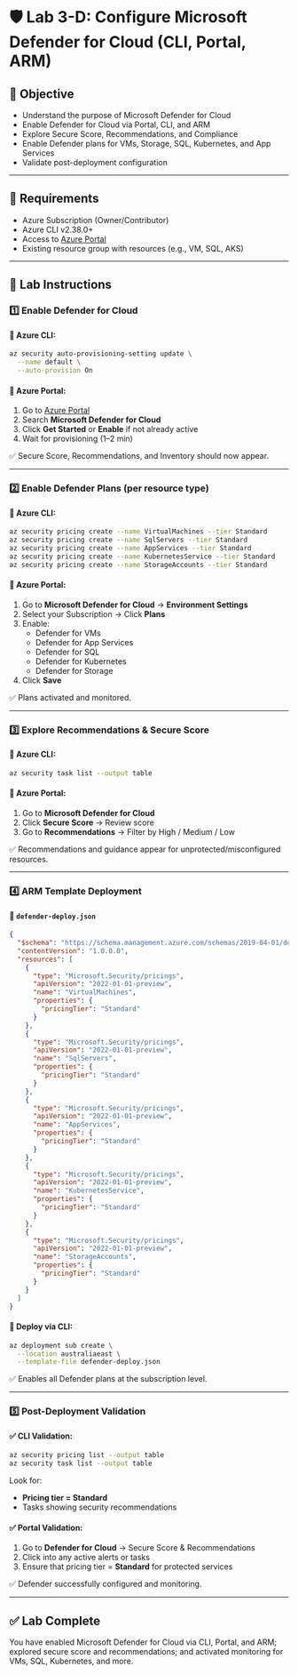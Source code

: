 # 🛡️ Lab 3-D: Configure Microsoft Defender for Cloud (CLI, Portal, ARM)

## 🎯 Objective

- Understand the purpose of Microsoft Defender for Cloud
- Enable Defender for Cloud via Portal, CLI, and ARM
- Explore Secure Score, Recommendations, and Compliance
- Enable Defender plans for VMs, Storage, SQL, Kubernetes, and App Services
- Validate post-deployment configuration

---

## 🧰 Requirements

- Azure Subscription (Owner/Contributor)
- Azure CLI v2.38.0+
- Access to [Azure Portal](https://portal.azure.com)
- Existing resource group with resources (e.g., VM, SQL, AKS)

---

## 👣 Lab Instructions

### 1️⃣ Enable Defender for Cloud

#### 🔹 Azure CLI:

```bash
az security auto-provisioning-setting update \
  --name default \
  --auto-provision On
```

#### 🚩 Azure Portal:

1. Go to [Azure Portal](https://portal.azure.com)
2. Search **Microsoft Defender for Cloud**
3. Click **Get Started** or **Enable** if not already active
4. Wait for provisioning (1–2 min)

✅ Secure Score, Recommendations, and Inventory should now appear.

---

### 2️⃣ Enable Defender Plans (per resource type)

#### 🔹 Azure CLI:

```bash
az security pricing create --name VirtualMachines --tier Standard
az security pricing create --name SqlServers --tier Standard
az security pricing create --name AppServices --tier Standard
az security pricing create --name KubernetesService --tier Standard
az security pricing create --name StorageAccounts --tier Standard
```

#### 🚩 Azure Portal:

1. Go to **Microsoft Defender for Cloud** → **Environment Settings**
2. Select your Subscription → Click **Plans**
3. Enable:
   - Defender for VMs
   - Defender for App Services
   - Defender for SQL
   - Defender for Kubernetes
   - Defender for Storage
4. Click **Save**

✅ Plans activated and monitored.

---

### 3️⃣ Explore Recommendations & Secure Score

#### 🔹 Azure CLI:

```bash
az security task list --output table
```

#### 🚩 Azure Portal:

1. Go to **Microsoft Defender for Cloud**
2. Click **Secure Score** → Review score
3. Go to **Recommendations** → Filter by High / Medium / Low

✅ Recommendations and guidance appear for unprotected/misconfigured resources.

---

### 4️⃣ ARM Template Deployment

#### 🔹 `defender-deploy.json`

```json
{
  "$schema": "https://schema.management.azure.com/schemas/2019-04-01/deploymentTemplate.json#",
  "contentVersion": "1.0.0.0",
  "resources": [
    {
      "type": "Microsoft.Security/pricings",
      "apiVersion": "2022-01-01-preview",
      "name": "VirtualMachines",
      "properties": {
        "pricingTier": "Standard"
      }
    },
    {
      "type": "Microsoft.Security/pricings",
      "apiVersion": "2022-01-01-preview",
      "name": "SqlServers",
      "properties": {
        "pricingTier": "Standard"
      }
    },
    {
      "type": "Microsoft.Security/pricings",
      "apiVersion": "2022-01-01-preview",
      "name": "AppServices",
      "properties": {
        "pricingTier": "Standard"
      }
    },
    {
      "type": "Microsoft.Security/pricings",
      "apiVersion": "2022-01-01-preview",
      "name": "KubernetesService",
      "properties": {
        "pricingTier": "Standard"
      }
    },
    {
      "type": "Microsoft.Security/pricings",
      "apiVersion": "2022-01-01-preview",
      "name": "StorageAccounts",
      "properties": {
        "pricingTier": "Standard"
      }
    }
  ]
}
```

#### 🔹 Deploy via CLI:

```bash
az deployment sub create \
  --location australiaeast \
  --template-file defender-deploy.json
```

✅ Enables all Defender plans at the subscription level.

---

### 5️⃣ Post-Deployment Validation

#### ✅ CLI Validation:

```bash
az security pricing list --output table
az security task list --output table
```

Look for:

- **Pricing tier = Standard**
- Tasks showing security recommendations

#### ✅ Portal Validation:

1. Go to **Defender for Cloud** → Secure Score & Recommendations
2. Click into any active alerts or tasks
3. Ensure that pricing tier = **Standard** for protected services

✅ Defender successfully configured and monitoring.

---

## ✅ Lab Complete

You have enabled Microsoft Defender for Cloud via CLI, Portal, and ARM; explored secure score and recommendations; and activated monitoring for VMs, SQL, Kubernetes, and more.

